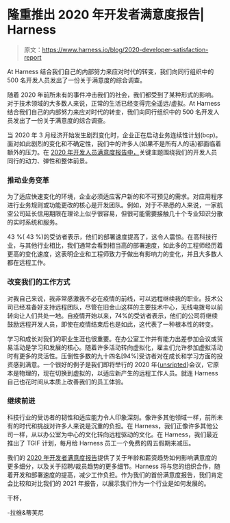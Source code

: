 # 隆重推出 2020 年开发者满意度报告| Harness

> 原文：<https://www.harness.io/blog/2020-developer-satisfaction-report>

At Harness 结合我们自己的内部努力来应对时代的转变，我们向同行组织中的 500 名开发人员发出了一份关于满意度的综合调查。

随着 2020 年前所未有的事件冲击我们的社会，我们都受到了某种形式的影响。对于技术领域的大多数人来说，正常的生活已经变得完全遥远/虚拟。At Harness 结合我们自己的内部努力来应对时代的转变，我们向同行组织中的 500 名开发人员发出了一份关于满意度的综合调查。

当 2020 年 3 月经济开始发生剧烈变化时，企业正在启动业务连续性计划(bcp)。面对如此剧烈的变化和不确定性，我们中的许多人(如果不是所有人的话)都面临着额外的压力。在 [2020 年开发人员满意度报告中，](https://harness.io/learn/ebooks/state-of-developer-satisfaction-2020/)关键主题围绕我们的开发人员同行的动力、弹性和整体前景。

### 推动业务变革

为了适应快速变化的环境，企业必须适应客户新的和不可预见的需求。对应用程序进行业务规则或功能更改的核心是开发团队。例如，对于不熟悉的人来说，一家航空公司延长信用期限在理论上似乎很容易，但很可能需要接触几十个专业知识分散的实时系统和服务。

43 %( 43 %)的受访者表示，他们的部署速度提高了，这令人震惊。在高科技行业，与其他行业相比，我们通常会看到相当高的部署速度，如此多的工程师经历着更高的变化速度，这表明企业和工程师致力于做出有影响力的变化，并且大多数人都在远程工作。

### 改变我们的工作方式

对我自己来说，我非常感激我不必在疫情的前线，可以远程继续我的职业。技术公司已经准备好支持远程团队，尽管在旧金山这样的主要技术中心，无线电拨号以前转向让人们共处一地。自疫情开始以来，74%的受访者表示，他们的公司将继续鼓励远程开发人员，即使在疫情结束后也是如此，这代表了一种根本性的转变。

学习和成长对我们的职业生涯也很重要。在办公室工作并有能力出差参加会议或贸易活动是学习和发展的核心。随着许多活动转向虚拟化，雇主们允许参加虚拟活动时有更多的灵活性。压倒性多数的九十四名[94%]受访者对在成长和学习方面的投资感到满意。一个很好的例子是我们即将举行的 2020 年{[unsri](https://www.unscriptedconf.io/)[p](https://www.unscriptedconf.io/)[ted](https://www.unscriptedconf.io/)}会议，它原本是物理的，现在切换到虚拟的，以适应新产生的远程工作人员。就连 Harness 自己也花时间从本质上改善我们的员工体验。

### 继续前进

科技行业的受访者的韧性和适应能力令人印象深刻。像许多其他领域一样，前所未有的时代和挑战对许多人来说是沉重的负担。在 Harness，我们正像许多其他公司一样，从以办公室为中心的文化转向远程驱动的文化。在 Harness，我们最近推出了 TGIF 计划，每月给 Harness 员工一个免费的周五假期来减压。

我们的 [2020 年开发者满意度报告](https://harness.io/learn/ebooks/state-of-developer-satisfaction-2020/)提供了关于年龄和薪资趋势如何影响满意度的更多细分，以及关于招聘/裁员趋势的更多细节。Harness 将与您的组织合作，随着开发和部署速度的提高，减少工作负担。作为我们的首份满意度报告，我们肯定会比较和对比我们的 2021 年报告，以展示我们作为一个行业是如何发展的。

干杯，

-拉维&蒂芙尼